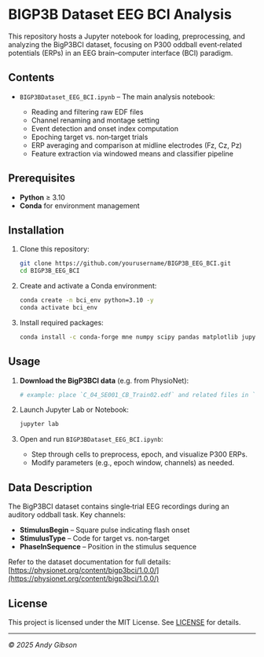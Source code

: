 # BIGP3B Dataset EEG BCI Analysis

This repository hosts a Jupyter notebook for loading, preprocessing, and analyzing the BigP3BCI dataset, focusing on P300 oddball event‑related potentials (ERPs) in an EEG brain–computer interface (BCI) paradigm.

## Contents

* `BIGP3BDataset_EEG_BCI.ipynb` – The main analysis notebook:

  * Reading and filtering raw EDF files
  * Channel renaming and montage setting
  * Event detection and onset index computation
  * Epoching target vs. non‑target trials
  * ERP averaging and comparison at midline electrodes (Fz, Cz, Pz)
  * Feature extraction via windowed means and classifier pipeline

## Prerequisites

* **Python** ≥ 3.10
* **Conda** for environment management

## Installation

1. Clone this repository:

   ```bash
   git clone https://github.com/yourusername/BIGP3B_EEG_BCI.git
   cd BIGP3B_EEG_BCI
   ```
2. Create and activate a Conda environment:

   ```bash
   conda create -n bci_env python=3.10 -y
   conda activate bci_env
   ```
3. Install required packages:

   ```bash
   conda install -c conda-forge mne numpy scipy pandas matplotlib jupyter -y
   ```

## Usage

1. **Download the BigP3BCI data** (e.g. from PhysioNet):

   ```bash
   # example: place `C_04_SE001_CB_Train02.edf` and related files in `data/`
   ```
2. Launch Jupyter Lab or Notebook:

   ```bash
   jupyter lab
   ```
3. Open and run `BIGP3BDataset_EEG_BCI.ipynb`:

   * Step through cells to preprocess, epoch, and visualize P300 ERPs.
   * Modify parameters (e.g., epoch window, channels) as needed.

## Data Description

The BigP3BCI dataset contains single‑trial EEG recordings during an auditory oddball task. Key channels:

* **StimulusBegin** – Square pulse indicating flash onset
* **StimulusType** – Code for target vs. non‑target
* **PhaseInSequence** – Position in the stimulus sequence

Refer to the dataset documentation for full details: [https://physionet.org/content/bigp3bci/1.0.0/](https://physionet.org/content/bigp3bci/1.0.0/)

## License

This project is licensed under the MIT License. See [LICENSE](LICENSE) for details.

---
*© 2025 Andy Gibson*